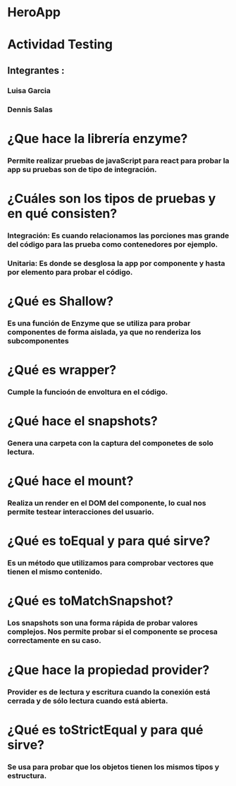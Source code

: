 # HeroApp

# Actividad Testing

## Integrantes :
### Luisa Garcia 
### Dennis Salas

# ¿Que hace la librería enzyme?
### Permite realizar pruebas de javaScript para react para probar la app su pruebas son de tipo de integración.

# ¿Cuáles son los tipos de pruebas y en qué consisten?
### Integración: Es cuando relacionamos las porciones mas grande del código para las prueba como contenedores por ejemplo.
### Unitaria: Es donde se desglosa la app por componente y hasta por elemento para probar el código.

# ¿Qué es Shallow?
### Es una función de Enzyme que se utiliza para probar componentes de forma aislada, ya que no renderiza los subcomponentes

# ¿Qué es wrapper?
### Cumple la funcioón de envoltura en el código.

# ¿Qué hace el snapshots?
### Genera una carpeta con la captura del componetes de solo lectura.

# ¿Qué hace el mount?
### Realiza un render en el DOM del componente, lo cual nos permite testear interacciones del usuario.

# ¿Qué es toEqual y para qué sirve?
### Es un método que utilizamos para comprobar vectores que tienen el mismo contenido.

# ¿Qué es toMatchSnapshot?
### Los snapshots son una forma rápida de probar valores complejos. Nos permite probar si el componente se procesa correctamente en su caso.

# ¿Que hace la propiedad provider?
### Provider es de lectura y escritura cuando la conexión está cerrada y de sólo lectura cuando está abierta. 

# ¿Qué es toStrictEqual y para qué sirve?
### Se usa para probar que los objetos tienen los mismos tipos y estructura.



